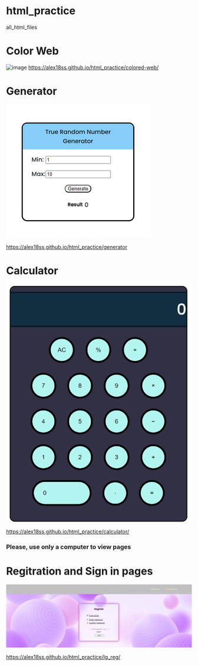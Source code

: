 # html_practice
all_html_files
# Color Web
![image](https://github.com/Alex18ss/html_practice/assets/131532197/ea5f5d22-8c76-45dd-b962-02bc3db4352f)
https://alex18ss.github.io/html_practice/colored-web/


# Generator

![Alt text](image.png) <br>

https://alex18ss.github.io/html_practice/generator 


# Calculator

![Alt text](image-1.png) <br>

https://alex18ss.github.io/html_practice/calculator/

<h3><b>Please, use only a computer to view pages</b></h3>

# Regitration and Sign in pages

![Alt text](image-2.png) <br>

https://alex18ss.github.io/html_practice/lg_reg/